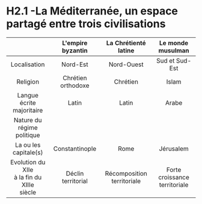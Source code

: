 # H2.1 -La Méditerranée, un espace partagé entre trois civilisations

|                                                  |   L'empire byzantin   |     La Chrétienté latine      |        Le monde musulman         |
| :----------------------------------------------: | :-------------------: | :---------------------------: | :------------------------------: |
|                   Localisation                   |       Nord-Est        |          Nord-Ouest           |          Sud et Sud-Est          |
|                     Religion                     | Chrétien<br>orthodoxe |           Chrétien            |              Islam               |
|           Langue écrite<br>majoritaire           |         Latin         |             Latin             |              Arabe               |
|          Nature du<br>régime politique           |                       |                               |                                  |
|             La ou les<br>capitale(s)             |    Constantinople     |             Rome              |            Jérusalem             |
| Evolution du XIIe<br>à la fin du XIIIe<br>siècle |  Déclin territorial   | Récomposition<br>territoriale | Forte croissance<br>territoriale |

